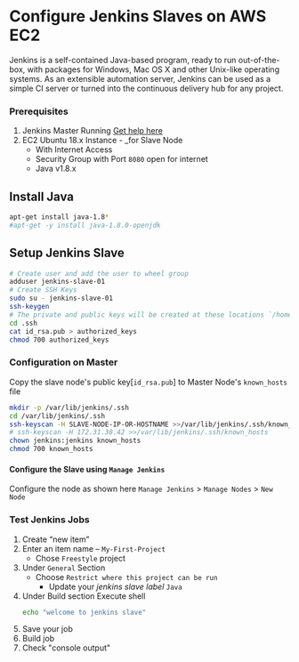 # Configure Jenkins Slaves on AWS EC2
Jenkins is a self-contained Java-based program, ready to run out-of-the-box, with packages for Windows, Mac OS X and other Unix-like operating systems. As an extensible automation server, Jenkins can be used as a simple CI server or turned into the continuous delivery hub for any project.

### Prerequisites
1. Jenkins Master Running [Get help here](https://youtu.be/-0dkiteJEuE)
1. EC2 Ubuntu 18.x Instance - _for Slave Node
   - With Internet Access
   - Security Group with Port `8080` open for internet
   - Java v1.8.x 

## Install Java
```sh
apt-get install java-1.8*
#apt-get -y install java-1.8.0-openjdk
```
## Setup Jenkins Slave
```sh
# Create user and add the user to wheel group
adduser jenkins-slave-01
# Create SSH Keys
sudo su - jenkins-slave-01
ssh-keygen 
# The private and public keys will be created at these locations `/home/jenkins-slave-01/.ssh/id_rsa` and `/home/jenkins-slave-01/.ssh/id_rsa.pub`
cd .ssh
cat id_rsa.pub > authorized_keys
chmod 700 authorized_keys
```

### Configuration on Master
Copy the slave node's public key[`id_rsa.pub`] to Master Node's `known_hosts` file
```sh
mkdir -p /var/lib/jenkins/.ssh
cd /var/lib/jenkins/.ssh
ssh-keyscan -H SLAVE-NODE-IP-OR-HOSTNAME >>/var/lib/jenkins/.ssh/known_hosts
# ssh-keyscan -H 172.31.38.42 >>/var/lib/jenkins/.ssh/known_hosts
chown jenkins:jenkins known_hosts
chmod 700 known_hosts
```

#### Configure the Slave using `Manage Jenkins`
Configure the node as shown here
`Manage Jenkins` > `Manage Nodes` > `New Node`
### Test Jenkins Jobs
1. Create “new item”
1. Enter an item name – `My-First-Project`
   - Chose `Freestyle` project
1. Under `General` Section
   - Choose `Restrict where this project can be run`
     - Update your _jenkins slave label_ `Java` 
1. Under Build section
   Execute shell
   ```sh
   echo "welcome to jenkins slave"
   ```
1. Save your job 
2. Build job
3. Check "console output"


